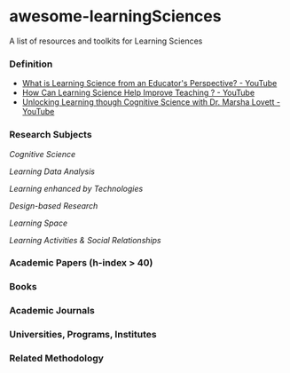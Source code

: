 # awesome-learningSciences
A list of resources and toolkits for Learning Sciences

### Definition
* [What is Learning Science from an Educator's Perspective? - YouTube](https://www.youtube.com/watch?v=YFAFnbfKnRU)
* [How Can Learning Science Help Improve Teaching ? - YouTube](https://www.youtube.com/watch?v=2irinfivjfY)
* [Unlocking Learning though Cognitive Science with Dr. Marsha Lovett - YouTube](https://www.youtube.com/watch?v=pJbIXGRQ7VE)
### Research Subjects
_Cognitive Science_

_Learning Data Analysis_

_Learning enhanced by Technologies_

_Design-based Research_ 

_Learning Space_

_Learning Activities & Social Relationships_


### Academic Papers (h-index > 40)

### Books

### Academic Journals

### Universities, Programs, Institutes

### Related Methodology
